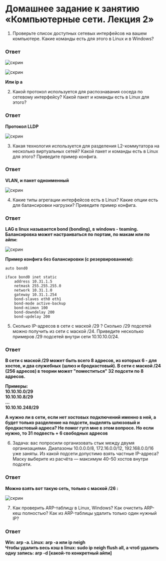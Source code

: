 # Домашнее задание к занятию «Компьютерные сети. Лекция 2»

1. Проверьте список доступных сетевых интерфейсов на вашем компьютере. Какие команды есть для этого в Linux и в Windows?

### Ответ

![скрин](https://github.com/Jlljully/Net2/blob/main/Screenshot_3.png "win")

![скрин](https://github.com/Jlljully/Net2/blob/main/Screenshot_4.png "lin")

**Или ip a**

2. Какой протокол используется для распознавания соседа по сетевому интерфейсу? Какой пакет и команды есть в Linux для этого?

### Ответ

**Протокол LLDP**

![скрин](https://github.com/Jlljully/Net2/blob/main/Screenshot_5.png "")

3. Какая технология используется для разделения L2-коммутатора на несколько виртуальных сетей? Какой пакет и команды есть в Linux для этого? Приведите пример конфига.

### Ответ

**VLAN, и пакет одноименный**

![скрин](https://github.com/Jlljully/Net2/blob/main/Screenshot_6.png "VLAN_conf")

4. Какие типы агрегации интерфейсов есть в Linux? Какие опции есть для балансировки нагрузки? Приведите пример конфига.

### Ответ

**LAG в linux называется bond (bonding), в windows - teaming. Балансировка может настраиваться по портам, по макам или по айпи:**

![скрин](https://github.com/Jlljully/Net2/blob/main/Screenshot_7.png "load_balance")

**Пример конфига без балансировки (с резервированием):**

```
auto bond0

iface bond0 inet static
    address 10.31.1.5
    netmask 255.255.255.0
    network 10.31.1.0
    gateway 10.31.1.254
    bond-slaves eth0 eth1
    bond-mode active-backup
    bond-miimon 100
    bond-downdelay 200
    bond-updelay 200
```

5. Сколько IP-адресов в сети с маской /29 ? Сколько /29 подсетей можно получить из сети с маской /24. Приведите несколько примеров /29 подсетей внутри сети 10.10.10.0/24.

### Ответ

**В сети с маской /29 может быть всего 8 адресов, из которых 6 - для хостов, и два служебных (шлюз и бродкастовый). В сети с маской /24 (256 адресов) в теории может "поместиться" 32 подсети по 8 адресов.**  

**Примеры:  
10.10.10.0/29  
10.10.10.8/29  
...  
10.10.10.248/29**  
  
**А нужно ли в сети, если нет хостовых подключений именно в ней, а будет только разделение на подсети, выделять шлюзовый и бродкастовый адреса? Не помог гугл мне в этом вопросе. Но если нужно, то 31 подвесть + 6 свободных адресов**

6. Задача: вас попросили организовать стык между двумя организациями. Диапазоны 10.0.0.0/8, 172.16.0.0/12, 192.168.0.0/16 уже заняты. Из какой подсети допустимо взять частные IP-адреса? Маску выберите из расчёта — максимум 40–50 хостов внутри подсети.

### Ответ

**Можно взять вот такую сеть, только с маской /26 :**

![скрин](https://github.com/Jlljully/Net2/blob/main/Screenshot_9.png "net")

7. Как проверить ARP-таблицу в Linux, Windows? Как очистить ARP-кеш полностью? Как из ARP-таблицы удалить только один нужный IP?

### Ответ

**Win: arp -a. Linux: arp -a или ip neigh**  
**Чтобы удалить весь кэш в linux: sudo ip neigh flush all, а чтоб удалить одну запись: arp -d [какой-то конкретный айпи]**
